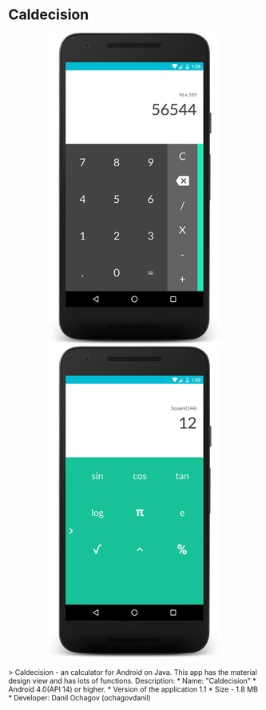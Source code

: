 # Caldecision
<div align="center">
  <img src="photos/photo-1.png" width="350px" />
  <img src="photos/photo-2.png" width="350px" />
</div> <br />
> Caldecision - an calculator for Android on Java. This app has the material design view and has lots of functions.
Description:
* Name: "Caldecision"
* Android 4.0(API 14) or higher.
* Version of the application 1.1
* Size - 1.8 MB
* Developer: Danil Ochagov (ochagovdanil)

